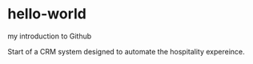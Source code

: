 # hello-world
my introduction to Github

Start of a CRM system designed to automate the hospitality expereince.  
